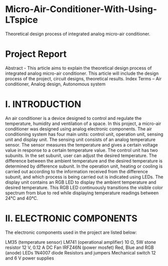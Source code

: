 # Micro-Air-Conditioner-With-Using-LTspice
Theoretical design process of integrated analog micro-air conditioner.
# Project Report
Abstract - This article aims to explain the theoretical design process of integrated analog micro-air conditioner. This article will include the design process of the project, circuit designs, theoretical results.
Index Terms – Air conditioner, Analog design, Autonomous system
# I. INTRODUCTION
An air conditioner is a device designed to control and regulate the temperature, humidity and ventilation of a space. In this project, a micro-air conditioner was designed using analog electronic components. The air conditioning system has four main units: control unit, operation unit, sensing unit and display unit. The sensing unit consists of an analog temperature sensor. The sensor measures the temperature and gives a certain voltage value in response to a certain temperature value. The control unit has two subunits. In the set subunit, user can adjust the desired temperature. The difference between the ambient temperature and the desired temperature is determined by difference subunit. In the operation unit, heating or cooling is carried out according to the information received from the difference subunit, and which process is being carried out is indicated using LEDs. The display unit contains an RGB LED to display the ambient temperature and desired temperature. This RGB LED continuously transitions the visible color spectrum from blue to red while displaying temperature readings between 24°C and 40°C.
# II. ELECTRONIC COMPONENTS
The electronic components used in the project are listed below:

LM35 (temperature sensor)
LM741 (operational amplifier)
10 Ω, 5W stone resistor
12 V, 0.12 A DC Fan
IRFZ46N (power mosfet)
Red, Blue and RGB (anode) LEDs
1N4007 diode
Resistors and jumpers
Mechanical switch
12 and 6 V power supplies

